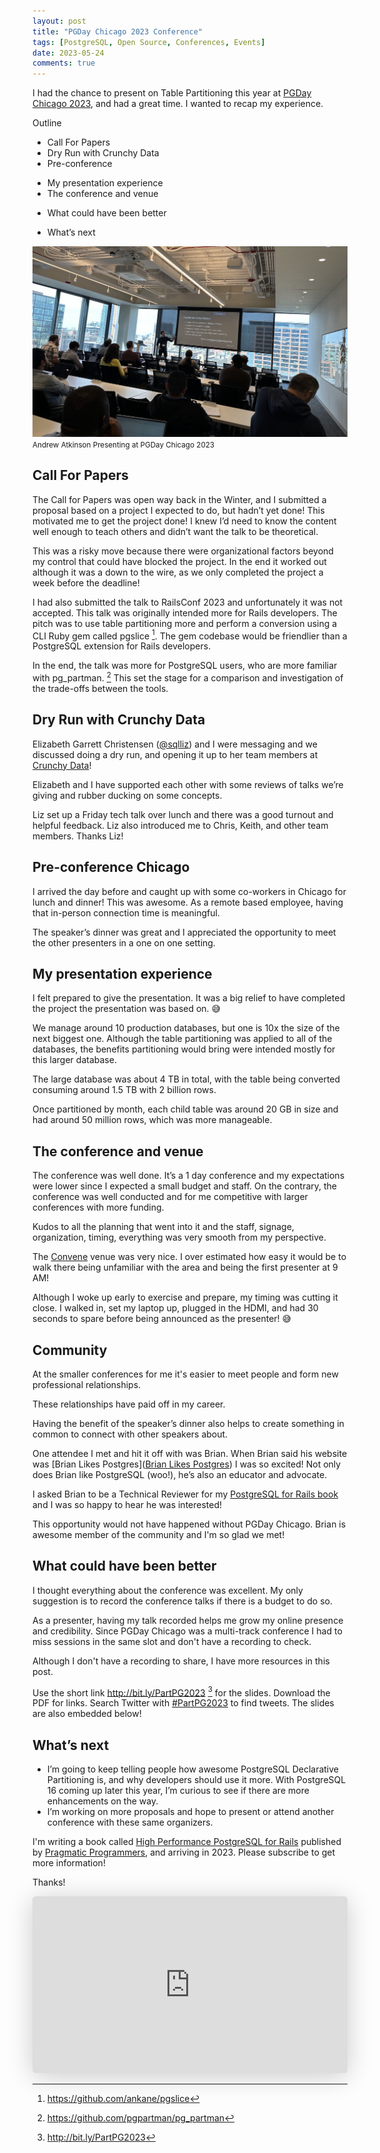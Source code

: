 ```yaml
---
layout: post
title: "PGDay Chicago 2023 Conference"
tags: [PostgreSQL, Open Source, Conferences, Events]
date: 2023-05-24
comments: true
---
```


I had the chance to present on Table Partitioning this year at [PGDay Chicago 2023](https://2023.pgdaychicago.org), and had a great time. I wanted to recap my experience.

Outline

* Call For Papers
* Dry Run with Crunchy Data
* Pre-conference
- My presentation experience
- The conference and venue
* What could have been better
- What’s next

![Presenting at Pg Day Chicago](/assets/images/pgday-chicago-andrew-atkinson-2023.jpg)
<small>Andrew Atkinson Presenting at PGDay Chicago 2023</small>

## Call For Papers
The Call for Papers was open way back in the Winter, and I submitted a proposal based on a project I expected to do, but hadn’t yet done! This motivated me to get the project done! I knew I’d need to know the content well enough to teach others and didn’t want the talk to be theoretical.

This was a risky move because there were organizational factors beyond my control that could have blocked the project. In the end it worked out although it was a down to the wire, as we only completed the project a week before the deadline!

I had also submitted the talk to RailsConf 2023 and unfortunately it was not accepted. This talk was originally intended more for Rails developers. The pitch was to use table partitioning more and perform a conversion using a CLI Ruby gem called pgslice [^pgslice]. The gem codebase would be friendlier than a PostgreSQL extension for Rails developers.

In the end, the talk was more for PostgreSQL users, who are more familiar with pg_partman. [^pgpart] This set the stage for a comparison and investigation of the trade-offs between the tools.


## Dry Run with Crunchy Data
Elizabeth Garrett Christensen ([@sqlliz](https://twitter.com/sqlliz)) and I were messaging and  we discussed doing a dry run, and opening it up to her team members at [Crunchy Data](https://www.crunchydata.com)!

Elizabeth and I have supported each other with some reviews of talks we’re giving and rubber ducking on some concepts.

Liz set up a Friday tech talk over lunch and there was a good turnout and helpful feedback. Liz also introduced me to Chris, Keith, and other team members. Thanks Liz!


## Pre-conference Chicago
I arrived the day before and caught up with some co-workers in Chicago for lunch and dinner! This was awesome. As a remote based employee, having that in-person connection time is meaningful.

The speaker’s dinner was great and I appreciated the opportunity to meet the other presenters in a one on one setting.


## My presentation experience
I felt prepared to give the presentation. It was a big relief to have completed the project the presentation was based on. 😅

We manage around 10 production databases, but one is 10x the size of the next biggest one. Although the table partitioning was applied to all of the databases, the benefits partitioning would bring were intended mostly for this larger database.

The large database was about 4 TB in total, with the table being converted consuming around 1.5 TB with 2 billion rows.

Once partitioned by month, each child table was around 20 GB in size and had around 50 million rows, which was more manageable.

## The conference and venue
The conference was well done. It’s a 1 day conference and my expectations were lower since I expected a small budget and staff. On the contrary, the conference was well conducted and for me competitive with larger conferences with more funding.

Kudos to all the planning that went into it and the staff, signage, organization, timing, everything was very smooth from my perspective.

The [Convene](https://convene.com/locations/chicago/) venue was very nice. I over estimated how easy it would be to walk there being unfamiliar with the area and being the first presenter at 9 AM!

Although I woke up early to exercise and prepare, my timing was cutting it close. I walked in, set my laptop up, plugged in the HDMI, and had 30 seconds to spare before being announced as the presenter! 😅


## Community
At the smaller conferences for me it's easier to meet people and form new professional relationships.

These relationships have paid off in my career.

Having the benefit of the speaker’s dinner also helps to create something in common to connect with other speakers about.

One attendee I met and hit it off with was Brian. When Brian said his website was [Brian Likes Postgres]([Brian Likes Postgres](https://www.brianlikespostgres.com/)) I was so excited! Not only does Brian like PostgreSQL (woo!), he’s also an educator and advocate.

I asked Brian to be a Technical Reviewer for my [PostgreSQL for Rails book](https://pgrailsbook.com) and I was so happy to hear he was interested!

This opportunity would not have happened without PGDay Chicago. Brian is awesome member of the community and I'm so glad we met!

## What could have been better
I thought everything about the conference was excellent. My only suggestion is to record the conference talks if there is a budget to do so.

As a presenter, having my talk recorded helps me grow my online presence and credibility. Since PGDay Chicago was a multi-track conference I had to miss sessions in the same slot and don't have a recording to check.

Although I don't have a recording to share, I have more resources in this post.

Use the short link <http://bit.ly/PartPG2023> [^bitly] for the slides. Download the PDF for links. Search Twitter with [#PartPG2023](https://twitter.com/search?q=PartPG2023) to find tweets. The slides are also embedded below!


## What’s next
* I’m going to keep telling people how awesome PostgreSQL Declarative Partitioning is, and why developers should use it more. With PostgreSQL 16 coming up later this year, I’m curious to see if there are more enhancements on the way.
* I’m working on more proposals and hope to present or attend another conference with these same organizers.

I'm writing a book called [High Performance PostgreSQL for Rails](https://pgrailsbook.com) published by [Pragmatic Programmers](https://pragprog.com), and arriving in 2023. Please subscribe to get more information!

Thanks!

[^pgpart]: <https://github.com/pgpartman/pg_partman>
[^pgslice]: <https://github.com/ankane/pgslice>
[^bitly]: <http://bit.ly/PartPG2023>

<iframe class="speakerdeck-iframe" frameborder="0" src="https://speakerdeck.com/player/8c1c25764d7d4158b89556c998c141f1" title="Partitioning Billions of Rows Without Downtime" allowfullscreen="true" style="border: 0px; background: padding-box rgba(0, 0, 0, 0.1); margin: 0px; padding: 0px; border-radius: 6px; box-shadow: rgba(0, 0, 0, 0.2) 0px 5px 40px; width: 100%; height: auto; aspect-ratio: 560 / 314;" data-ratio="1.78343949044586"></iframe>
